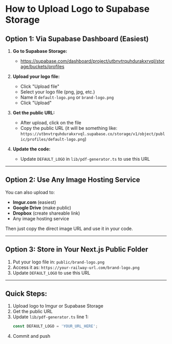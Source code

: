 # How to Upload Logo to Supabase Storage

## Option 1: Via Supabase Dashboard (Easiest)

1. **Go to Supabase Storage:**
   - https://supabase.com/dashboard/project/utbnvtrquhdurakxrvql/storage/buckets/profiles

2. **Upload your logo file:**
   - Click "Upload file"
   - Select your logo file (png, jpg, etc.)
   - Name it `default-logo.png` or `brand-logo.png`
   - Click "Upload"

3. **Get the public URL:**
   - After upload, click on the file
   - Copy the public URL (it will be something like: `https://utbnvtrquhdurakxrvql.supabase.co/storage/v1/object/public/profiles/default-logo.png`)

4. **Update the code:**
   - Update `DEFAULT_LOGO` in `lib/pdf-generator.ts` to use this URL

---

## Option 2: Use Any Image Hosting Service

You can also upload to:
- **Imgur.com** (easiest)
- **Google Drive** (make public)
- **Dropbox** (create shareable link)
- Any image hosting service

Then just copy the direct image URL and use it in your code.

---

## Option 3: Store in Your Next.js Public Folder

1. Put your logo file in: `public/brand-logo.png`
2. Access it as: `https://your-railway-url.com/brand-logo.png`
3. Update `DEFAULT_LOGO` to use this URL

---

## Quick Steps:

1. Upload logo to Imgur or Supabase Storage
2. Get the public URL
3. Update `lib/pdf-generator.ts` line 1:
   ```typescript
   const DEFAULT_LOGO = 'YOUR_URL_HERE';
   ```
4. Commit and push

